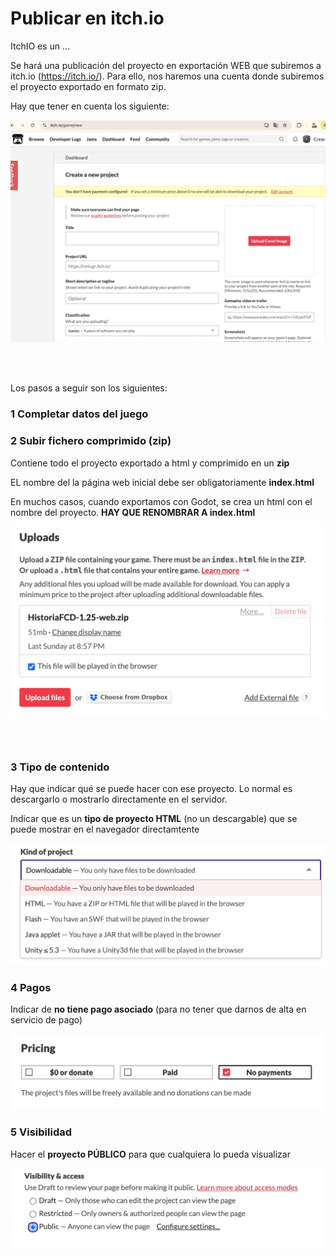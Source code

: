 # Publicar en itch.io 


ItchIO es un ... 

Se hará una publicación del proyecto en exportación  WEB que subiremos a itch.io (https://itch.io/). Para ello, nos haremos una cuenta donde subiremos el proyecto exportado en formato zip. 

Hay que tener en cuenta los siguiente:


![NuevoJuego](itch_new.png)



<br>
<br>

Los pasos a seguir son los siguientes: 


### 1 Completar datos del juego 






### 2 Subir fichero comprimido (zip) 

Contiene todo el proyecto exportado a html y comprimido en un **zip**

EL nombre del la página web inicial debe ser obligatoriamente **index.html**

En muchos casos, cuando exportamos con Godot, se crea un html con el nombre del proyecto. **HAY QUE RENOMBRAR A index.html**

![Subir](itch_subir.png)


<br>
<br>



### 3 Tipo de contenido 

Hay que indicar qué se puede hacer con ese proyecto. Lo normal es descargarlo o mostrarlo directamente  en el servidor. 

Indicar que es un **tipo de proyecto HTML** (no un descargable) que se puede mostrar en el navegador directamtente

![Subir](itch_tipo.png)



### 4 Pagos 

Indicar de **no tiene pago asociado** (para no tener que darnos de alta en servicio de pago)


![NuevoPricing](itch_pricing.png)



### 5 Visibilidad 


Hacer el **proyecto PÚBLICO** para que cualquiera lo pueda visualizar 

![visibilidad](itch_visibility.png)


